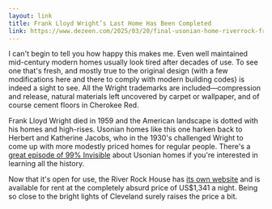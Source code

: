 ```yaml
---
layout: link
title: Frank Lloyd Wright’s Last Home Has Been Completed
link: https://www.dezeen.com/2025/03/20/final-usonian-home-riverrock-frank-lloyd-wright-ohio-completed/
---
```


I can't begin to tell you how happy this makes me. Even well maintained mid-century modern homes usually look tired after decades of use. To see one that's fresh, and mostly true to the original design (with a few modifications here and there to comply with modern building codes) is indeed a sight to see. All the Wright trademarks are included—compression and release, natural materials left uncovered by carpet or wallpaper, and of course cement floors in Cherokee Red.

Frank Lloyd Wright died in 1959 and the American landscape is dotted with his homes and high-rises. Usonian homes like this one harken back to Herbert and Katherine Jacobs, who in the 1930's challenged Wright to come up with more modestly priced homes for regular people. There's a [great episode of 99% Invisible][1] about Usonian homes if you're interested in learning all the history.

Now that it's open for use, the River Rock House has [its own website][2] and is available for rent at the completely absurd price of US$1,341 a night. Being so close to the bright lights of Cleveland surely raises the price a bit.

[1]: https://99percentinvisible.org/episode/usonia-1/
[2]: https://www.riverrockhouse.com/

